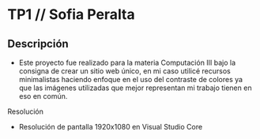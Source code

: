 # TP1 // Sofia Peralta

## Descripción

- Este proyecto fue realizado para la materia Computación III bajo la consigna de crear un sitio web único, en mi caso utilicé recursos minimalistas haciendo enfoque en el uso del contraste de colores ya que las imágenes utilizadas que mejor representan mi trabajo tienen en eso en común.

Resolución

- Resolución de pantalla 1920x1080 en Visual Studio Core
